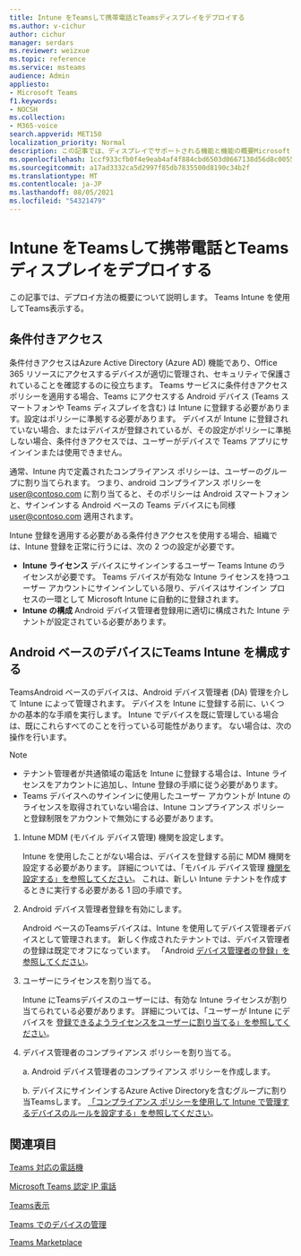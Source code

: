 ```yaml
---
title: Intune をTeamsして携帯電話とTeamsディスプレイをデプロイする
ms.author: v-cichur
author: cichur
manager: serdars
ms.reviewer: weizxue
ms.topic: reference
ms.service: msteams
audience: Admin
appliesto:
- Microsoft Teams
f1.keywords:
- NOCSH
ms.collection:
- M365-voice
search.appverid: MET150
localization_priority: Normal
description: この記事では、ディスプレイでサポートされる機能と機能の概要Microsoft Teamsします。
ms.openlocfilehash: 1ccf933cfb0f4e9eab4af4f884cbd6503d0667138d56d8c005574c57d839626a
ms.sourcegitcommit: a17ad3332ca5d2997f85db7835500d8190c34b2f
ms.translationtype: MT
ms.contentlocale: ja-JP
ms.lasthandoff: 08/05/2021
ms.locfileid: "54321479"
---
```

# <a name="deploy-teams-phones-and-teams-displays-using-intune"></a>Intune をTeamsして携帯電話とTeamsディスプレイをデプロイする

この記事では、デプロイ方法の概要について説明します。 Teams Intune を使用してTeams表示する。

## <a name="conditional-access"></a>条件付きアクセス

条件付きアクセスはAzure Active Directory (Azure AD) 機能であり、Office 365 リソースにアクセスするデバイスが適切に管理され、セキュリティで保護されていることを確認するのに役立ちます。  Teams サービスに条件付きアクセス ポリシーを適用する場合、Teams にアクセスする Android デバイス (Teams スマートフォンや Teams ディスプレイを含む) は Intune に登録する必要があります。設定はポリシーに準拠する必要があります。  デバイスが Intune に登録されていない場合、またはデバイスが登録されているが、その設定がポリシーに準拠しない場合、条件付きアクセスでは、ユーザーがデバイスで Teams アプリにサインインまたは使用できません。

通常、Intune 内で定義されたコンプライアンス ポリシーは、ユーザーのグループに割り当てられます。  つまり、android コンプライアンス ポリシーを user@contoso.com に割り当てると、そのポリシーは Android スマートフォンと、サインインする Android ベースの Teams デバイスにも同様 user@contoso.com 適用されます。

Intune 登録を適用する必要がある条件付きアクセスを使用する場合、組織では、Intune 登録を正常に行うには、次の 2 つの設定が必要です。

- **Intune ライセンス** デバイスにサインインするユーザー Teams Intune のライセンスが必要です。  Teams デバイスが有効な Intune ライセンスを持つユーザー アカウントにサインインしている限り、デバイスはサインイン プロセスの一環として Microsoft Intune に自動的に登録されます。
- **Intune の構成** Android デバイス管理者登録用に適切に構成された Intune テナントが設定されている必要があります。

## <a name="configure-intune-to-enroll-teams-android-based-devices"></a>Android ベースのデバイスにTeams Intune を構成する

TeamsAndroid ベースのデバイスは、Android デバイス管理者 (DA) 管理を介して Intune によって管理されます。 デバイスを Intune に登録する前に、いくつかの基本的な手順を実行します。  Intune でデバイスを既に管理している場合は、既にこれらすべてのことを行っている可能性があります。  ない場合は、次の操作を行います。

> [!NOTE]
> - テナント管理者が共通領域の電話を Intune に登録する場合は、Intune ライセンスをアカウントに追加し、Intune 登録の手順に従う必要があります。
> - Teams デバイスへのサインインに使用したユーザー アカウントが Intune のライセンスを取得されていない場合は、Intune コンプライアンス ポリシーと登録制限をアカウントで無効にする必要があります。



1. Intune MDM (モバイル デバイス管理) 機関を設定します。  

   Intune を使用したことがない場合は、デバイスを登録する前に MDM 機関を設定する必要があります。 詳細については、「モバイル デバイス管理 [機関を設定する」を参照してください](/intune/fundamentals/mdm-authority-set)。  これは、新しい Intune テナントを作成するときに実行する必要がある 1 回の手順です。
1. Android デバイス管理者登録を有効にします。
  
   Android ベースのTeamsデバイスは、Intune を使用してデバイス管理者デバイスとして管理されます。  新しく作成されたテナントでは、デバイス管理者の登録は既定でオフになっています。 「Android [デバイス管理者の登録」を参照してください](/intune/enrollment/android-enroll-device-administrator)。
1. ユーザーにライセンスを割り当てる。 
 
   Intune にTeamsデバイスのユーザーには、有効な Intune ライセンスが割り当てられている必要があります。 詳細については、「ユーザーが Intune にデバイスを [登録できるようライセンスをユーザーに割り当てる」を参照してください](/intune/fundamentals/licenses-assign)。
1. デバイス管理者のコンプライアンス ポリシーを割り当てる。  

   a. Android デバイス管理者のコンプライアンス ポリシーを作成します。

   b. デバイスにサインインするAzure Active Directoryを含むグループに割り当Teamsします。 [「コンプライアンス ポリシーを使用して Intune で管理するデバイスのルールを設定する」を参照してください](/mem/intune/protect/device-compliance-get-started)。

## <a name="see-also"></a>関連項目

[Teams 対応の電話機](phones-for-teams.md)

[Microsoft Teams 認定 IP 電話](teams-ip-phones.md)

[Teams表示](teams-displays.md)

[Teams でのデバイスの管理](device-management.md)

[Teams Marketplace](https://office.com/teamsdevices)
